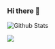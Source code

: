 ### Hi there 👋
![Github Stats](https://github-readme-stats.vercel.app/api?username=xpeng722&show_icons=true)

<a title="Hits" target="_blank" href="https://github.com/xpeng722/xpeng722"><img src="https://hits.b3log.org/xpeng722/xpeng722.svg"></a>

<!--
**xpeng722/xpeng722** is a ✨ _special_ ✨ repository because its `README.md` (this file) appears on your GitHub profile.

Here are some ideas to get you started:

- 🔭 I’m currently working on ...
- 🌱 I’m currently learning ...
- 👯 I’m looking to collaborate on ...
- 🤔 I’m looking for help with ...
- 💬 Ask me about ...
- 📫 How to reach me: ...
- 😄 Pronouns: ...
- ⚡ Fun fact: ...
-->
